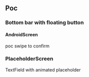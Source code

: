 ## Poc


### Bottom bar with floating button

#### AndroidScreen
poc swipe to confirm


### PlaceholderScreen
TextField with animated placeholder